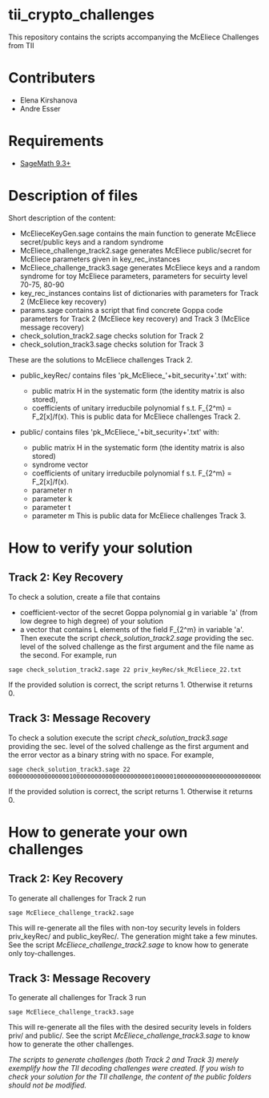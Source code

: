 # tii_crypto_challenges
This repository contains the scripts accompanying the McEliece Challenges from TII

# Contributers

* Elena Kirshanova
* Andre Esser

# Requirements

* [SageMath 9.3+](https://www.sagemath.org/)

# Description of files
Short description of the content:
* McElieceKeyGen.sage contains the main function to generate McEliece secret/public keys and a random syndrome
* McEliece_challenge_track2.sage generates McEliece public/secret for McEliece parameters given in key_rec_instances
* McEliece_challenge_track3.sage generates McEliece keys and a random syndrome for toy McEliece parameters, parameters for secuirty level 70-75, 80-90
* key_rec_instances contains list of dictionaries with parameters for Track 2 (McEliece key recovery)
* params.sage contains a script that find concrete Goppa code parameters for Track 2 (McEliece key recovery) and Track 3 (McElice message recovery)
* check_solution_track2.sage checks solution for Track 2
* check_solution_track3.sage checks solution for Track 3

These are the solutions to McEliece challenges Track 2.
* public_keyRec/ contains files 'pk_McEliece_'+bit_security+'.txt' with:
  * public matrix H in the systematic form (the identity matrix is also stored),
  * coefficients of unitary irreducbile polynomial f s.t. F_{2^m} = F_2[x]/f(x).
This is public data for McEliece challenges Track 2.

* public/ contains files 'pk_McEliece_'+bit_security+'.txt' with:
  * public matrix H in the systematic form (the identity matrix is also stored)
  * syndrome vector
  * coefficients of unitary irreducbile polynomial f s.t. F_{2^m} = F_2[x]/f(x).
  * parameter n
  * parameter k
  * parameter t
  * parameter m
This is public data for McEliece challenges Track 3.


# How to verify your solution

## Track 2: Key Recovery

To check a solution, create a file that contains
* coefficient-vector of the secret Goppa polynomial g in variable 'a' (from low degree to high degree) of your solution
* a vector that contains L elements of the field F_{2^m} in variable 'a'.
Then execute the script *check_solution_track2.sage* providing the sec. level of the solved challenge as the first argument and the file name as the second.
For example, run
```
sage check_solution_track2.sage 22 priv_keyRec/sk_McEliece_22.txt
```
If the provided solution is correct, the script returns 1. Otherwise it returns 0.

## Track 3: Message Recovery

To check a solution execute the script *check_solution_track3.sage* providing the sec. level of the solved challenge as the first argument and the error vector as a binary string with no space. For example,
```
sage check_solution_track3.sage 22 0000000000000000010000000000000000000000100000100000000000000000000000000000000000000000000000
```
If the provided solution is correct, the script returns 1. Otherwise it returns 0.

# How to generate your own challenges

## Track 2: Key Recovery

To generate all challenges for Track 2 run
```
sage McEliece_challenge_track2.sage
```
This will re-generate all the files with non-toy security levels in folders priv_keyRec/ and public_keyRec/. The generation might take a few minutes.
See the script *McEliece_challenge_track2.sage* to know how to generate only toy-challenges.

## Track 3: Message Recovery

To generate all challenges for Track 3 run
```
sage McEliece_challenge_track3.sage
```
This will re-generate all the files with the desired security levels in folders priv/ and public/.
See the script *McEliece_challenge_track3.sage* to know how to generate the other challenges.

*The scripts to generate challenges (both Track 2 and Track 3) merely exemplify how the TII decoding challenges were created. If you wish to check your solution for the TII challenge, the content of the public folders should not be modified.*
